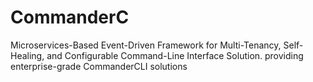 # CommanderC
Microservices-Based Event-Driven Framework for Multi-Tenancy, Self-Healing, and Configurable Command-Line Interface Solution. providing enterprise-grade CommanderCLI solutions
